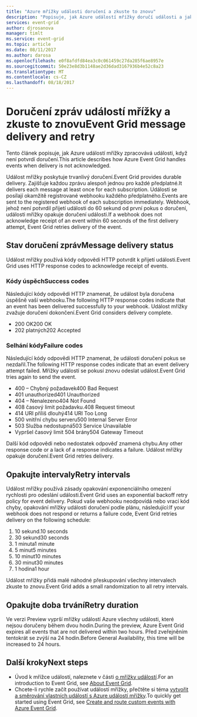 ```yaml
---
title: "Azure mřížky události doručení a zkuste to znovu"
description: "Popisuje, jak Azure událostí mřížky doručí události a jak zpracovává nedoručených zpráv."
services: event-grid
author: djrosanova
manager: timlt
ms.service: event-grid
ms.topic: article
ms.date: 08/11/2017
ms.author: darosa
ms.openlocfilehash: e0f8afdfd84ea3c0c061459c27da285f6ae8957e
ms.sourcegitcommit: 50e23e8d3b1148ae2d36dad3167936b4e52c8a23
ms.translationtype: MT
ms.contentlocale: cs-CZ
ms.lasthandoff: 08/18/2017
---
```

# <a name="event-grid-message-delivery-and-retry"></a><span data-ttu-id="18289-103">Doručení zpráv událostí mřížky a zkuste to znovu</span><span class="sxs-lookup"><span data-stu-id="18289-103">Event Grid message delivery and retry</span></span> 

<span data-ttu-id="18289-104">Tento článek popisuje, jak Azure událostí mřížky zpracovává události, když není potvrdí doručení.</span><span class="sxs-lookup"><span data-stu-id="18289-104">This article describes how Azure Event Grid handles events when delivery is not acknowledged.</span></span>

<span data-ttu-id="18289-105">Událost mřížky poskytuje trvanlivý doručení.</span><span class="sxs-lookup"><span data-stu-id="18289-105">Event Grid provides durable delivery.</span></span> <span data-ttu-id="18289-106">Zajišťuje každou zprávu alespoň jednou pro každé předplatné.</span><span class="sxs-lookup"><span data-stu-id="18289-106">It delivers each message at least once for each subscription.</span></span> <span data-ttu-id="18289-107">Události se posílají okamžitě registrované webhooku každého předplatného.</span><span class="sxs-lookup"><span data-stu-id="18289-107">Events are sent to the registered webhook of each subscription immediately.</span></span> <span data-ttu-id="18289-108">Webhook, jehož není potvrdil přijetí události do 60 sekund od první pokus o doručení, události mřížky opakuje doručení události.</span><span class="sxs-lookup"><span data-stu-id="18289-108">If a webhook does not acknowledge receipt of an event within 60 seconds of the first delivery attempt, Event Grid retries delivery of the event.</span></span>

## <a name="message-delivery-status"></a><span data-ttu-id="18289-109">Stav doručení zpráv</span><span class="sxs-lookup"><span data-stu-id="18289-109">Message delivery status</span></span>

<span data-ttu-id="18289-110">Událost mřížky používá kódy odpovědi HTTP potvrdit k přijetí události.</span><span class="sxs-lookup"><span data-stu-id="18289-110">Event Grid uses HTTP response codes to acknowledge receipt of events.</span></span> 

### <a name="success-codes"></a><span data-ttu-id="18289-111">Kódy úspěch</span><span class="sxs-lookup"><span data-stu-id="18289-111">Success codes</span></span>

<span data-ttu-id="18289-112">Následující kódy odpovědi HTTP znamenat, že událost byla doručena úspěšně vaší webhooku.</span><span class="sxs-lookup"><span data-stu-id="18289-112">The following HTTP response codes indicate that an event has been delivered successfully to your webhook.</span></span> <span data-ttu-id="18289-113">Událost mřížky zvažuje doručení dokončení.</span><span class="sxs-lookup"><span data-stu-id="18289-113">Event Grid considers delivery complete.</span></span>

- <span data-ttu-id="18289-114">200 OK</span><span class="sxs-lookup"><span data-stu-id="18289-114">200 OK</span></span>
- <span data-ttu-id="18289-115">202 platných</span><span class="sxs-lookup"><span data-stu-id="18289-115">202 Accepted</span></span>

### <a name="failure-codes"></a><span data-ttu-id="18289-116">Selhání kódy</span><span class="sxs-lookup"><span data-stu-id="18289-116">Failure codes</span></span>

<span data-ttu-id="18289-117">Následující kódy odpovědi HTTP znamenat, že události doručení pokus se nezdařil.</span><span class="sxs-lookup"><span data-stu-id="18289-117">The following HTTP response codes indicate that an event delivery attempt failed.</span></span> <span data-ttu-id="18289-118">Mřížky událostí se pokusí znovu odeslat událost.</span><span class="sxs-lookup"><span data-stu-id="18289-118">Event Grid tries again to send the event.</span></span> 

- <span data-ttu-id="18289-119">400 – Chybný požadavek</span><span class="sxs-lookup"><span data-stu-id="18289-119">400 Bad Request</span></span>
- <span data-ttu-id="18289-120">401 unauthorized</span><span class="sxs-lookup"><span data-stu-id="18289-120">401 Unauthorized</span></span>
- <span data-ttu-id="18289-121">404 – Nenalezeno</span><span class="sxs-lookup"><span data-stu-id="18289-121">404 Not Found</span></span>
- <span data-ttu-id="18289-122">408 časový limit požadavku.</span><span class="sxs-lookup"><span data-stu-id="18289-122">408 Request timeout</span></span>
- <span data-ttu-id="18289-123">414 URI příliš dlouhý</span><span class="sxs-lookup"><span data-stu-id="18289-123">414 URI Too Long</span></span>
- <span data-ttu-id="18289-124">500 vnitřní chybu serveru</span><span class="sxs-lookup"><span data-stu-id="18289-124">500 Internal Server Error</span></span>
- <span data-ttu-id="18289-125">503 Služba nedostupná</span><span class="sxs-lookup"><span data-stu-id="18289-125">503 Service Unavailable</span></span>
- <span data-ttu-id="18289-126">Vypršel časový limit 504 brány</span><span class="sxs-lookup"><span data-stu-id="18289-126">504 Gateway Timeout</span></span>

<span data-ttu-id="18289-127">Další kód odpovědi nebo nedostatek odpověď znamená chybu.</span><span class="sxs-lookup"><span data-stu-id="18289-127">Any other response code or a lack of a response indicates a failure.</span></span> <span data-ttu-id="18289-128">Událost mřížky opakuje doručení.</span><span class="sxs-lookup"><span data-stu-id="18289-128">Event Grid retries delivery.</span></span> 

## <a name="retry-intervals"></a><span data-ttu-id="18289-129">Opakujte intervaly</span><span class="sxs-lookup"><span data-stu-id="18289-129">Retry intervals</span></span>

<span data-ttu-id="18289-130">Událost mřížky používá zásady opakování exponenciálního omezení rychlosti pro odeslání události.</span><span class="sxs-lookup"><span data-stu-id="18289-130">Event Grid uses an exponential backoff retry policy for event delivery.</span></span> <span data-ttu-id="18289-131">Pokud vaše webhooku neodpovídá nebo vrací kód chyby, opakování mřížky události doručení podle plánu, následující:</span><span class="sxs-lookup"><span data-stu-id="18289-131">If your webhook does not respond or returns a failure code, Event Grid retries delivery on the following schedule:</span></span>

1. <span data-ttu-id="18289-132">10 sekund.</span><span class="sxs-lookup"><span data-stu-id="18289-132">10 seconds</span></span>
2. <span data-ttu-id="18289-133">30 sekund</span><span class="sxs-lookup"><span data-stu-id="18289-133">30 seconds</span></span>
3. <span data-ttu-id="18289-134">1 minuta</span><span class="sxs-lookup"><span data-stu-id="18289-134">1 minute</span></span>
4. <span data-ttu-id="18289-135">5 minut</span><span class="sxs-lookup"><span data-stu-id="18289-135">5 minutes</span></span>
5. <span data-ttu-id="18289-136">10 minut</span><span class="sxs-lookup"><span data-stu-id="18289-136">10 minutes</span></span>
6. <span data-ttu-id="18289-137">30 minut</span><span class="sxs-lookup"><span data-stu-id="18289-137">30 minutes</span></span>
7. <span data-ttu-id="18289-138">1 hodina</span><span class="sxs-lookup"><span data-stu-id="18289-138">1 hour</span></span>

<span data-ttu-id="18289-139">Událost mřížky přidá malé náhodné přeskupování všechny intervalech zkuste to znovu.</span><span class="sxs-lookup"><span data-stu-id="18289-139">Event Grid adds a small randomization to all retry intervals.</span></span>

## <a name="retry-duration"></a><span data-ttu-id="18289-140">Opakujte doba trvání</span><span class="sxs-lookup"><span data-stu-id="18289-140">Retry duration</span></span>

<span data-ttu-id="18289-141">Ve verzi Preview vyprší mřížky událostí Azure všechny události, které nejsou doručeny během dvou hodin.</span><span class="sxs-lookup"><span data-stu-id="18289-141">During the preview, Azure Event Grid expires all events that are not delivered within two hours.</span></span> <span data-ttu-id="18289-142">Před zveřejněním tentokrát se zvýší na 24 hodin.</span><span class="sxs-lookup"><span data-stu-id="18289-142">Before General Availability, this time will be increased to 24 hours.</span></span> 

## <a name="next-steps"></a><span data-ttu-id="18289-143">Další kroky</span><span class="sxs-lookup"><span data-stu-id="18289-143">Next steps</span></span>

* <span data-ttu-id="18289-144">Úvod k mřížce událostí, naleznete v části [o mřížky událostí](overview.md).</span><span class="sxs-lookup"><span data-stu-id="18289-144">For an introduction to Event Grid, see [About Event Grid](overview.md).</span></span>
* <span data-ttu-id="18289-145">Chcete-li rychle začít používat událostí mřížky, přečtěte si téma [vytvořit a směrování vlastních událostí s Azure událostí mřížky](custom-event-quickstart.md).</span><span class="sxs-lookup"><span data-stu-id="18289-145">To quickly get started using Event Grid, see [Create and route custom events with Azure Event Grid](custom-event-quickstart.md).</span></span>
